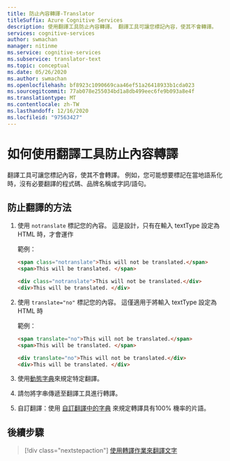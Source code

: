 ```yaml
---
title: 防止內容轉譯-Translator
titleSuffix: Azure Cognitive Services
description: 使用翻譯工具防止內容轉譯。 翻譯工具可讓您標記內容，使其不會轉譯。
services: cognitive-services
author: swmachan
manager: nitinme
ms.service: cognitive-services
ms.subservice: translator-text
ms.topic: conceptual
ms.date: 05/26/2020
ms.author: swmachan
ms.openlocfilehash: bf8923c1090669caa46ef51a26418933b1cda023
ms.sourcegitcommit: 77ab078e255034bd1a8db499eec6fe9b093a8e4f
ms.translationtype: MT
ms.contentlocale: zh-TW
ms.lasthandoff: 12/16/2020
ms.locfileid: "97563427"
---
```

# <a name="how-to-prevent-translation-of-content-with-the-translator"></a>如何使用翻譯工具防止內容轉譯

翻譯工具可讓您標記內容，使其不會轉譯。 例如，您可能想要標記在當地語系化時，沒有必要翻譯的程式碼、品牌名稱或字詞/語句。

## <a name="methods-for-preventing-translation"></a>防止翻譯的方法

1. 使用 `notranslate` 標記您的內容。 這是設計，只有在輸入 textType 設定為 HTML 時，才會運作

   範例：

   ```html
   <span class="notranslate">This will not be translated.</span>
   <span>This will be translated. </span>
   ```
   
   ```html
   <div class="notranslate">This will not be translated.</div>
   <div>This will be translated. </div>
   ```

2. 使用 `translate="no"` 標記您的內容。 這僅適用于將輸入 textType 設定為 HTML 時

   範例：

   ```html
   <span translate="no">This will not be translated.</span>
   <span>This will be translated. </span>
   ```
   
   ```html
   <div translate="no">This will not be translated.</div>
   <div>This will be translated. </div>
   ```
   
3. 使用[動態字典](dynamic-dictionary.md)來規定特定翻譯。

4. 請勿將字串傳遞至翻譯工具進行轉譯。

5. 自訂翻譯：使用 [自訂翻譯中的字典](custom-translator/what-is-dictionary.md) 來規定轉譯具有100% 機率的片語。


## <a name="next-steps"></a>後續步驟
> [!div class="nextstepaction"]
> [使用轉譯作業來翻譯文字](reference/v3-0-translate.md)
